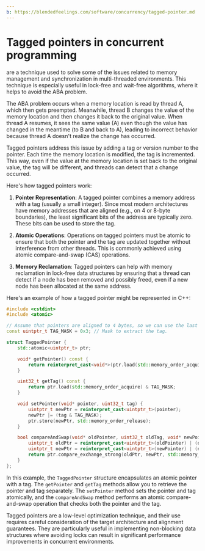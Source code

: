 ```yaml
---
b: https://blendedfeelings.com/software/concurrency/tagged-pointer.md
---
```


# Tagged pointers in concurrent programming 
are a technique used to solve some of the issues related to memory management and synchronization in multi-threaded environments. This technique is especially useful in lock-free and wait-free algorithms, where it helps to avoid the ABA problem.

The ABA problem occurs when a memory location is read by thread A, which then gets preempted. Meanwhile, thread B changes the value of the memory location and then changes it back to the original value. When thread A resumes, it sees the same value (A) even though the value has changed in the meantime (to B and back to A), leading to incorrect behavior because thread A doesn't realize the change has occurred.

Tagged pointers address this issue by adding a tag or version number to the pointer. Each time the memory location is modified, the tag is incremented. This way, even if the value at the memory location is set back to the original value, the tag will be different, and threads can detect that a change occurred.

Here's how tagged pointers work:

1. **Pointer Representation**: A tagged pointer combines a memory address with a tag (usually a small integer). Since most modern architectures have memory addresses that are aligned (e.g., on 4 or 8-byte boundaries), the least significant bits of the address are typically zero. These bits can be used to store the tag.

2. **Atomic Operations**: Operations on tagged pointers must be atomic to ensure that both the pointer and the tag are updated together without interference from other threads. This is commonly achieved using atomic compare-and-swap (CAS) operations.

3. **Memory Reclamation**: Tagged pointers can help with memory reclamation in lock-free data structures by ensuring that a thread can detect if a node has been removed and possibly freed, even if a new node has been allocated at the same address.

Here's an example of how a tagged pointer might be represented in C++:

```cpp
#include <cstdint>
#include <atomic>

// Assume that pointers are aligned to 4 bytes, so we can use the last 2 bits for the tag.
const uintptr_t TAG_MASK = 0x3; // Mask to extract the tag.

struct TaggedPointer {
    std::atomic<uintptr_t> ptr;

    void* getPointer() const {
        return reinterpret_cast<void*>(ptr.load(std::memory_order_acquire) & ~TAG_MASK);
    }

    uint32_t getTag() const {
        return ptr.load(std::memory_order_acquire) & TAG_MASK;
    }

    void setPointer(void* pointer, uint32_t tag) {
        uintptr_t newPtr = reinterpret_cast<uintptr_t>(pointer);
        newPtr |= (tag & TAG_MASK);
        ptr.store(newPtr, std::memory_order_release);
    }

    bool compareAndSwap(void* oldPointer, uint32_t oldTag, void* newPointer, uint32_t newTag) {
        uintptr_t oldPtr = reinterpret_cast<uintptr_t>(oldPointer) | (oldTag & TAG_MASK);
        uintptr_t newPtr = reinterpret_cast<uintptr_t>(newPointer) | (newTag & TAG_MASK);
        return ptr.compare_exchange_strong(oldPtr, newPtr, std::memory_order_acq_rel);
    }
};
```

In this example, the `TaggedPointer` structure encapsulates an atomic pointer with a tag. The `getPointer` and `getTag` methods allow you to retrieve the pointer and tag separately. The `setPointer` method sets the pointer and tag atomically, and the `compareAndSwap` method performs an atomic compare-and-swap operation that checks both the pointer and the tag.

Tagged pointers are a low-level optimization technique, and their use requires careful consideration of the target architecture and alignment guarantees. They are particularly useful in implementing non-blocking data structures where avoiding locks can result in significant performance improvements in concurrent environments.